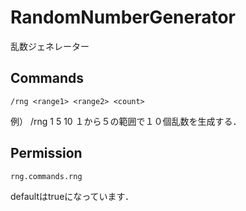 # RandomNumberGenerator
乱数ジェネレーター

## Commands
```
/rng <range1> <range2> <count>
```
例）
/rng 1 5 10
１から５の範囲で１０個乱数を生成する．

## Permission
```
rng.commands.rng
```
defaultはtrueになっています．
